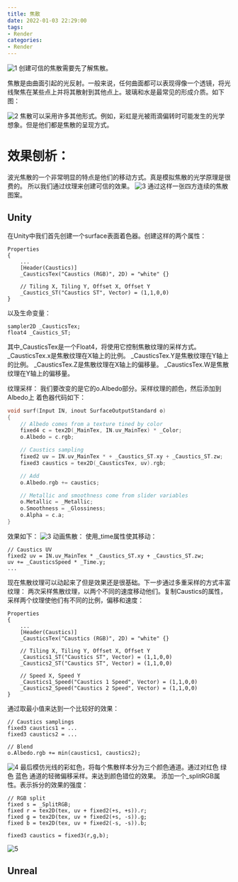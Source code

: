 ```yaml
---
title: 焦散
date: 2022-01-03 22:29:00
tags:
- Render
categories:
- Render
---
```

![1](1.jpg)
创建可信的焦散需要先了解焦散。

焦散是由曲面引起的光反射。一般来说，任何曲面都可以表现得像一个透镜，将光线聚焦在某些点上并将其散射到其他点上。玻璃和水是最常见的形成介质。如下图：

![2](2.jpg)
焦散可以采用许多其他形式。例如，彩虹是光被雨滴偏转时可能发生的光学想象。但是他们都是焦散的呈现方式。
# 效果刨析：
波光焦散的一个非常明显的特点是他们的移动方式。真是模拟焦散的光学原理是很费的。
所以我们通过纹理来创建可信的效果。
![3](/images/Render/Caustics/3.png)
通过这样一张四方连续的焦散图案。
## Unity
在Unity中我们首先创建一个surface表面着色器。创建这样的两个属性：
```Shader
Properties
{
    ...
    [Header(Caustics)]
    _CausticsTex("Caustics (RGB)", 2D) = "white" {}

    // Tiling X, Tiling Y, Offset X, Offset Y
    _Caustics_ST("Caustics ST", Vector) = (1,1,0,0)
}
```
以及生命变量：
```
sampler2D _CausticsTex;
float4 _Caustics_ST;
```
其中_CausticsTex是一个Float4，将使用它控制焦散纹理的采样方式。
_CausticsTex.x是焦散纹理在X轴上的比例。
_CausticsTex.Y是焦散纹理在Y轴上的比例。
_CausticsTex.Z是焦散纹理在X轴上的偏移量。
_CausticsTex.W是焦散纹理在Y轴上的偏移量。

纹理采样：
我们要改变的是它的o.Albedo部分。采样纹理的颜色，然后添加到Albedo上
着色器代码如下：
```c
void surf(Input IN, inout SurfaceOutputStandard o)
{
    // Albedo comes from a texture tined by color
    fixed4 c = tex2D(_MainTex, IN.uv_MainTex) * _Color;
    o.Albedo = c.rgb;

    // Caustics sampling
    fixed2 uv = IN.uv_MainTex * + _Caustics_ST.xy + _Caustics_ST.zw;
    fixed3 caustics = tex2D(_CausticsTex, uv).rgb;

    // Add
    o.Albedo.rgb += caustics;

    // Metallic and smoothness come from slider variables
    o.Metallic = _Metallic;
    o.Smoothness = _Glossiness;
    o.Alpha = c.a;
}
```
效果如下：
![3](/images/Render/Caustics/3.jpg)
动画焦散：
使用_time属性使其移动：
```
// Caustics UV
fixed2 uv = IN.uv_MainTex * _Caustics_ST.xy + _Caustics_ST.zw;
uv += _CausticsSpeed * _Time.y;
...
```
现在焦散纹理可以动起来了但是效果还是很基础。下一步通过多重采样的方式丰富纹理：
两次采样焦散纹理，以两个不同的速度移动他们。复制Caustics的属性，采样两个纹理使他们有不同的比例，偏移和速度：
```
Properties
{
    ...
    [Header(Caustics)]
    _CausticsTex("Caustics (RGB)", 2D) = "white" {}

    // Tiling X, Tiling Y, Offset X, Offset Y
    _Caustics1_ST("Caustics ST", Vector) = (1,1,0,0)
    _Caustics2_ST("Caustics ST", Vector) = (1,1,0,0)

    // Speed X, Speed Y
    _Caustics1_Speed("Caustics 1 Speed", Vector) = (1,1,0,0)
    _Caustics2_Speed("Caustics 2 Speed", Vector) = (1,1,0,0)
}
```
通过取最小值来达到一个比较好的效果：
```
// Caustics samplings
fixed3 caustics1 = ...
fixed3 caustics2 = ...

// Blend
o.Albedo.rgb += min(caustics1, caustics2);
```
![4](/images/Render/Caustics/4.jpg)
最后模仿光线的彩虹色，将每个焦散样本分为三个颜色通道。通过对红色 绿色 蓝色 通道的轻微偏移采样。来达到颜色错位的效果。
添加一个_splitRGB属性。表示拆分的效果的强度：
```
// RGB split
fixed s = _SplitRGB;
fixed r = tex2D(tex, uv + fixed2(+s, +s)).r;
fixed g = tex2D(tex, uv + fixed2(+s, -s)).g;
fixed b = tex2D(tex, uv + fixed2(-s, -s)).b;

fixed3 caustics = fixed3(r,g,b);
```
![5](/images/Render/Caustics/5.jpg)
## Unreal